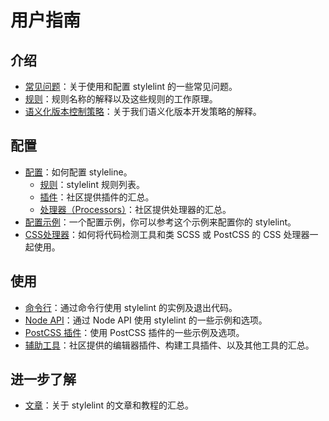 # 用户指南

## 介绍

-   [常见问题](user-guide/faq.md)：关于使用和配置 stylelint 的一些常见问题。
-   [规则](user-guide/about-rules.md)：规则名称的解释以及这些规则的工作原理。
-   [语义化版本控制策略](user-guide/semantic-versioning-policy.md)：关于我们语义化版本开发策略的解释。

## 配置

-   [配置](user-guide/configuration.md)：如何配置 styleline。
    -   [规则](user-guide/rules.md)：stylelint 规则列表。
    -   [插件](user-guide/plugins.md)：社区提供插件的汇总。
    -   [处理器（Processors）](user-guide/processors.md)：社区提供处理器的汇总。
-   [配置示例](user-guide/example-config.md)：一个配置示例，你可以参考这个示例来配置你的 stylelint。
-   [CSS处理器](user-guide/css-processors.md)：如何将代码检测工具和类 SCSS 或 PostCSS 的 CSS 处理器一起使用。

## 使用

-   [命令行](user-guide/cli.md)：通过命令行使用 stylelint 的实例及退出代码。
-   [Node API](user-guide/node-api.md)：通过 Node API 使用 stylelint 的一些示例和选项。
-   [PostCSS 插件](user-guide/postcss-plugin.md)：使用 PostCSS 插件的一些示例及选项。
-   [辅助工具](user-guide/complementary-tools.md)：社区提供的编辑器插件、构建工具插件、以及其他工具的汇总。

## 进一步了解
-   [文章](user-guide/complementary-tools.md)：关于 stylelint 的文章和教程的汇总。
